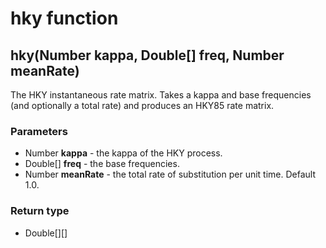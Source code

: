 hky function
============
hky(Number **kappa**, Double[] **freq**, Number **meanRate**)
-------------------------------------------------------------

The HKY instantaneous rate matrix. Takes a kappa and base frequencies (and optionally a total rate) and produces an HKY85 rate matrix.

### Parameters

- Number **kappa** - the kappa of the HKY process.
- Double[] **freq** - the base frequencies.
- Number **meanRate** - the total rate of substitution per unit time. Default 1.0.

### Return type

- Double[][]



